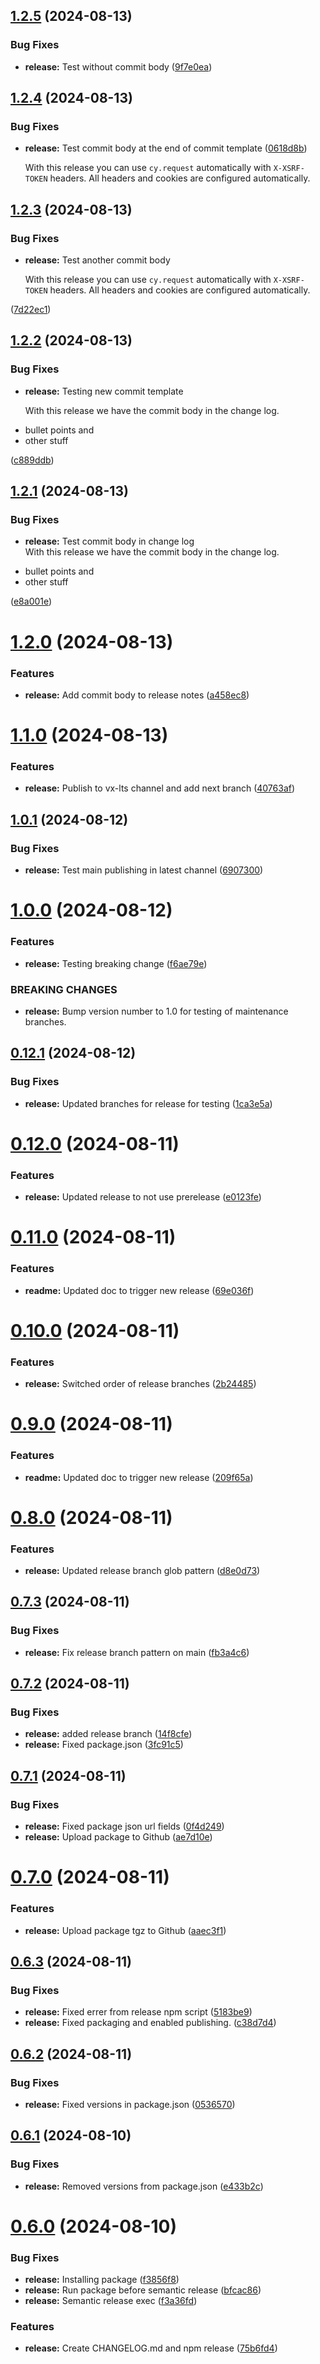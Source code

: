 ## [1.2.5](https://github.com/thomaswinkler/cumulocity-cypress/compare/v1.2.4...v1.2.5) (2024-08-13)


### Bug Fixes


* **release:** Test without commit body ([9f7e0ea](https://github.com/thomaswinkler/cumulocity-cypress/commit/9f7e0eaa6870b10a764d62ad98f637e9371f0e2b))

## [1.2.4](https://github.com/thomaswinkler/cumulocity-cypress/compare/v1.2.3...v1.2.4) (2024-08-13)


### Bug Fixes


* **release:** Test commit body at the end of commit template ([0618d8b](https://github.com/thomaswinkler/cumulocity-cypress/commit/0618d8b5c39828100cb39184f0dd796c5c3e6cf7))  

  With this release you can use `cy.request` automatically with `X-XSRF-TOKEN` headers. All headers and cookies are configured automatically.

## [1.2.3](https://github.com/thomaswinkler/cumulocity-cypress/compare/v1.2.2...v1.2.3) (2024-08-13)


### Bug Fixes


* **release:** Test another commit body  

  With this release you can use `cy.request` automatically with `X-XSRF-TOKEN` headers. All headers and cookies are configured automatically.

  
 ([7d22ec1](https://github.com/thomaswinkler/cumulocity-cypress/commit/7d22ec1a4c58202135acb4989c78c963db45ff48))

## [1.2.2](https://github.com/thomaswinkler/cumulocity-cypress/compare/v1.2.1...v1.2.2) (2024-08-13)


### Bug Fixes


* **release:** Testing new commit template  

  With this release we have the commit body in the change log.
- bullet points and
- other stuff

  
 ([c889ddb](https://github.com/thomaswinkler/cumulocity-cypress/commit/c889ddb27bda57a47356862db7c28d488c5feb03))

## [1.2.1](https://github.com/thomaswinkler/cumulocity-cypress/compare/v1.2.0...v1.2.1) (2024-08-13)


### Bug Fixes


* **release:** Test commit body in change log  
  With this release we have the commit body in the change log.
- bullet points and
- other stuff

 ([e8a001e](https://github.com/thomaswinkler/cumulocity-cypress/commit/e8a001eb55792fa37bb76c07b1ac0e21adbae0d8))

# [1.2.0](https://github.com/thomaswinkler/cumulocity-cypress/compare/v1.1.0...v1.2.0) (2024-08-13)


### Features


* **release:** Add commit body to release notes ([a458ec8](https://github.com/thomaswinkler/cumulocity-cypress/commit/a458ec84942427348e60091cc4c8d3ccbde922e2))

# [1.1.0](https://github.com/thomaswinkler/cumulocity-cypress/compare/v1.0.1...v1.1.0) (2024-08-13)


### Features

* **release:** Publish to vx-lts channel and add next branch ([40763af](https://github.com/thomaswinkler/cumulocity-cypress/commit/40763afcebbb49255dceb5ae5806447f5f35cfa9))

## [1.0.1](https://github.com/thomaswinkler/cumulocity-cypress/compare/v1.0.0...v1.0.1) (2024-08-12)


### Bug Fixes

* **release:** Test main publishing in latest channel ([6907300](https://github.com/thomaswinkler/cumulocity-cypress/commit/69073007cfc20d2da23d6f838bb3471a676d61aa))

# [1.0.0](https://github.com/thomaswinkler/cumulocity-cypress/compare/v0.12.1...v1.0.0) (2024-08-12)


### Features

* **release:** Testing breaking change ([f6ae79e](https://github.com/thomaswinkler/cumulocity-cypress/commit/f6ae79ee27970ef1ee6bd354af8edc7364c78db2))


### BREAKING CHANGES

* **release:** Bump version number to 1.0 for testing of maintenance branches.

## [0.12.1](https://github.com/thomaswinkler/cumulocity-cypress/compare/v0.12.0...v0.12.1) (2024-08-12)


### Bug Fixes

* **release:** Updated branches for release for testing ([1ca3e5a](https://github.com/thomaswinkler/cumulocity-cypress/commit/1ca3e5a021053421f85dd811db77de1597120df6))

# [0.12.0](https://github.com/thomaswinkler/cumulocity-cypress/compare/v0.11.0...v0.12.0) (2024-08-11)


### Features

* **release:** Updated release to not use prerelease ([e0123fe](https://github.com/thomaswinkler/cumulocity-cypress/commit/e0123fe35f7f7f9948aa7ce80e59db7281d8f341))

# [0.11.0](https://github.com/thomaswinkler/cumulocity-cypress/compare/v0.10.0...v0.11.0) (2024-08-11)


### Features

* **readme:** Updated doc to trigger new release ([69e036f](https://github.com/thomaswinkler/cumulocity-cypress/commit/69e036fcf22d53020fb83d2902463a7f87ac52ca))

# [0.10.0](https://github.com/thomaswinkler/cumulocity-cypress/compare/v0.9.0...v0.10.0) (2024-08-11)


### Features

* **release:** Switched order of release branches ([2b24485](https://github.com/thomaswinkler/cumulocity-cypress/commit/2b2448541643d475dec5663f183ba1cf2f5c0557))

# [0.9.0](https://github.com/thomaswinkler/cumulocity-cypress/compare/v0.8.0...v0.9.0) (2024-08-11)


### Features

* **readme:** Updated doc to trigger new release ([209f65a](https://github.com/thomaswinkler/cumulocity-cypress/commit/209f65aeca2a125837b473085f9663ce6a625ada))

# [0.8.0](https://github.com/thomaswinkler/cumulocity-cypress/compare/v0.7.3...v0.8.0) (2024-08-11)


### Features

* **release:** Updated release branch glob pattern ([d8e0d73](https://github.com/thomaswinkler/cumulocity-cypress/commit/d8e0d737d3b76b4d9f930ece4702cfdc906a2161))

## [0.7.3](https://github.com/thomaswinkler/cumulocity-cypress/compare/v0.7.2...v0.7.3) (2024-08-11)


### Bug Fixes

* **release:** Fix release branch pattern on main ([fb3a4c6](https://github.com/thomaswinkler/cumulocity-cypress/commit/fb3a4c66c1c87bc4f9941ef5e31257293cbedbcd))

## [0.7.2](https://github.com/thomaswinkler/cumulocity-cypress/compare/v0.7.1...v0.7.2) (2024-08-11)


### Bug Fixes

* **release:** added release branch ([14f8cfe](https://github.com/thomaswinkler/cumulocity-cypress/commit/14f8cfeb0d7c70941da0ec6976fbcbc10ca10063))
* **release:** Fixed package.json ([3fc91c5](https://github.com/thomaswinkler/cumulocity-cypress/commit/3fc91c5a7afa5109e120e823979f0c464dd01a90))

## [0.7.1](https://github.com/thomaswinkler/cumulocity-cypress/compare/v0.7.0...v0.7.1) (2024-08-11)


### Bug Fixes

* **release:** Fixed package json url fields ([0f4d249](https://github.com/thomaswinkler/cumulocity-cypress/commit/0f4d249a443149e6015fb55a10e1eb94c01eb012))
* **release:** Upload package to Github ([ae7d10e](https://github.com/thomaswinkler/cumulocity-cypress/commit/ae7d10ebc06eee991fe775c7150e068e85eccc24))

# [0.7.0](https://github.com/thomaswinkler/cumulocity-cypress/compare/v0.6.3...v0.7.0) (2024-08-11)


### Features

* **release:** Upload package tgz to Github ([aaec3f1](https://github.com/thomaswinkler/cumulocity-cypress/commit/aaec3f156897d569ba1046b65d5f607f9e5e4c4b))

## [0.6.3](https://github.com/thomaswinkler/cumulocity-cypress/compare/v0.6.2...v0.6.3) (2024-08-11)


### Bug Fixes

* **release:** Fixed errer from release npm script ([5183be9](https://github.com/thomaswinkler/cumulocity-cypress/commit/5183be9f8a6f7a0a4227829571245f519960fe4a))
* **release:** Fixed packaging and enabled publishing. ([c38d7d4](https://github.com/thomaswinkler/cumulocity-cypress/commit/c38d7d4747b3128b48079f921ca710dc54a12dc2))

## [0.6.2](https://github.com/thomaswinkler/cumulocity-cypress/compare/v0.6.1...v0.6.2) (2024-08-11)


### Bug Fixes

* **release:** Fixed versions in package.json ([0536570](https://github.com/thomaswinkler/cumulocity-cypress/commit/0536570406e9e60294033349adfe37c7b9870288))

## [0.6.1](https://github.com/thomaswinkler/cumulocity-cypress/compare/v0.6.0...v0.6.1) (2024-08-10)


### Bug Fixes

* **release:** Removed versions from package.json ([e433b2c](https://github.com/thomaswinkler/cumulocity-cypress/commit/e433b2c9e11b3c9afe59d8fa190ffe1e13f94979))

# [0.6.0](https://github.com/thomaswinkler/cumulocity-cypress/compare/v0.5.4...v0.6.0) (2024-08-10)


### Bug Fixes

* **release:** Installing package ([f3856f8](https://github.com/thomaswinkler/cumulocity-cypress/commit/f3856f8c894f324ba1ea060bf4695de3bf99d5e8))
* **release:** Run package before semantic release ([bfcac86](https://github.com/thomaswinkler/cumulocity-cypress/commit/bfcac869f6720a8c083cd2fec6ca865ff0cff427))
* **release:** Semantic release exec ([f3a36fd](https://github.com/thomaswinkler/cumulocity-cypress/commit/f3a36fd2f12fc400fe34d83e64587ce1cffa363c))


### Features

* **release:** Create CHANGELOG.md and npm release ([75b6fd4](https://github.com/thomaswinkler/cumulocity-cypress/commit/75b6fd425a829662187332fdfb92128a329d7888))
